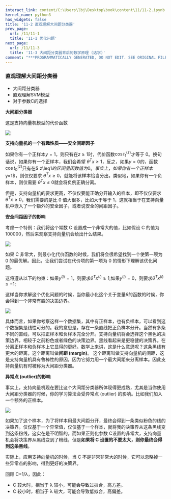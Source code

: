 ```yaml
---
interact_link: content/C:\Users\lbj\Desktop\book\content\11/11-2.ipynb
kernel_name: python3
has_widgets: false
title: '11-2 直观理解大间距分类器'
prev_page:
  url: /11/11-1
  title: '11-1 优化问题'
next_page:
  url: /11/11-3
  title: '11-3 大间距分类器背后的数学原理 (选学)'
comment: "***PROGRAMMATICALLY GENERATED, DO NOT EDIT. SEE ORIGINAL FILES IN /content***"
---
```


### 直观理解大间距分类器

+ 大间距分类器
+ 直观理解SVM模型
+ 对于参数C的选择

**大间距分类器** 

这是支持向量机模型的代价函数

![](https://i.loli.net/2018/12/02/5c03bc28b5785.png)

**支持向量机的一个有趣性质——安全间距因子** 

如果你有一个正样本$y=1$，则只有在$z\geq1$时，代价函数$\cos t^{(z)}_1$才等于 0。换句话说，如果你有一个正样本，我们会希望 $\theta^Tx\ge1$，反之，如果$y=0$的，函数$\cos t^{(z)}_0$只有在$ z\leq1$的区间里函数值为0。事实上，如果你有一个正样本$y=1$，则仅仅要求 $\theta^Tx\ge0$，就能将该样本恰当分出，类似地，如果你有一个负样本，则仅需要  $\theta^Tx\leq0$就会将负例正确分离。

但是，支持向量机的要求更高，不仅仅要能正确分开输入的样本，即不仅仅要求 $\theta^Tx\ge0$，我们需要的是比 0 值大很多，比如大于等于 1，这就相当于在支持向量机中嵌入了一个额外的安全因子，或者说安全的间距因子。 

**安全间距因子的影响** 

考虑一个特例：我们将这个常数 C 设置成一个非常大的值，比如假设 C 的值为 100000，然后来观察支持向量机会给出什么结果。

![](https://i.loli.net/2018/12/02/5c03bec198a4a.png)
 
 如果 C 非常大，则最小化代价函数的时候，我们将会很希望找到一个使第一项为 0 的最优解。因此，让我们尝试在代价项的第一项为 0 的情形下理解该优化问题。
 
 这将遵从以下的约束：如果$y^{(i)}=1$，则要求$\theta^Tx^{(i)}\geq1$;如果$y^{(i)}=0$，则要求$\theta^Tx^{(i)}\leq-1$;
 
这样当你求解这个优化问题的时候，当你最小化这个关于变量$\theta$的函数的时候，你会得到一个非常有趣的决策边界。 

![](https://i.loli.net/2018/12/02/5c03c0198eeef.png)

具体而言，如果你考察这样一个数据集，其中有正样本，也有负样本，可以看到这个数据集是线性可分的。我的意思是，存在一条直线把正负样本分开。当然有多条不同的直线，可以把正样本和负样本完全分开。支持向量机将会选择这个黑色的决策边界，相较于之前粉色或者绿色的决策边界。黑线看起来是更稳健的决策界。在分离正样本和负样本上它显得的更好。数学上来讲，这是什么意思呢？这条黑线有更大的距离，这个距离叫做**间距 (margin)**。 这个距离叫做支持向量机的间距，这是支持向量机具有鲁棒性的原因，因为它努力用一个最大间距来分离样本。因此支持向量机有时被称为大间距分类器。

**异常点 (outlier)的影响**  

事实上，支持向量机现在要比这个大间距分类器所体现得更成熟，尤其是当你使用大间距分类器的时候，你的学习算法会受异常点 (outlier) 的影响。比如我们加入一个额外的正样本。

![](https://i.loli.net/2018/12/02/5c03c20a9af23.png)

如果加了这个样本，为了将样本用最大间距分开，最终会得到一条类似粉色的线的决策界。仅仅基于一个异常值，仅仅基于一个样本，就将我的决策界从这条黑线变到这条粉线，这实在是不明智的。而如果正则化参数 C设置的非常大，支持向量机会将决策界从黑线变到了粉线，但是**如果将 C 设置的不要太大，则你最终会得到这条黑线**。

实际上，应用支持向量机的时候，当 C 不是非常非常大的时候，它可以忽略掉一些异常点的影响，得到更好的决策界。

回顾 C=1/λ，因此： 
+ C 较大时，相当于 λ 较小，可能会导致过拟合，高方差。 
+ C 较小时，相当于 λ 较大，可能会导致低拟合，高偏差。 
